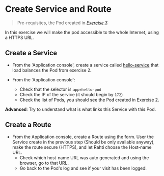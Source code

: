# Create Service and Route

> Pre-requisites, the Pod created in *[Exercise 3](/exercises/B03/index.html)*

In this exercise we will make the pod accessible to the whole Internet, using a HTTPS URL.

## Create a Service

* From the 'Application console', create a service called [hello-service](/exercises/B04/hello-service.yaml) that load balances the Pod from exercise 2.

* From the 'Application console':
    * Check that the selector is `app=hello-pod`
    * Check the IP of the service (it should begin by `172`)
    * Check the list of Pods, you should see the Pod created in Exercise 2.

**Advanced**: Try to understand what is what links this Service with this Pod.

## Create a Route

* From the Application console, create a Route using the form. User the Service create in the previous step (Should be only available anyway), make the route secure (HTTPS), and let Rahti choose the Host-name URL.
    * Check which host-name URL was auto generated and using the browser, go to that URL.
    * Go back to the Pod's log and see if your visit has been logged.
